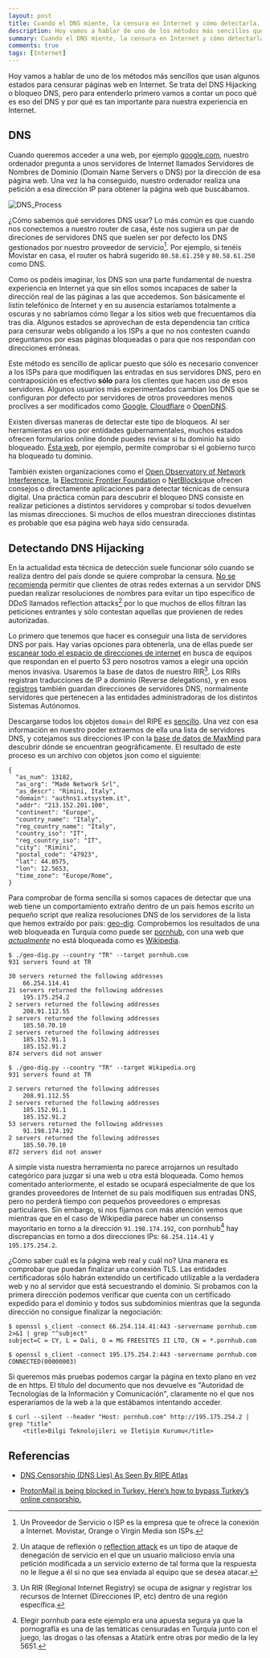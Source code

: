 ```yaml
---
layout: post
title: Cuando el DNS miente, la censura en Internet y cómo detectarla.
description: Hoy vamos a hablar de uno de los métodos más sencillos que usan algunos estados para censurar páginas web en Internet. Se trata del DNS Hijacking o bloqueo DNS.
summary: Cuando el DNS miente, la censura en Internet y cómo detectarla.
comments: true
tags: [Internet]
---
```



Hoy vamos a hablar de uno de los métodos más sencillos que usan algunos estados para censurar páginas web en Internet. Se trata del DNS Hijacking o bloqueo DNS, pero para entenderlo primero vamos a contar un poco qué es eso del DNS y por qué es tan importante para nuestra experiencia en Internet.

## DNS

Cuando queremos acceder a una web, por ejemplo [google.com](www.google.com), nuestro ordenador pregunta a unos servidores de Internet llamados Servidores de Nombres de Dominio (Domain Name Servers o DNS) por la dirección de esa página web. Una vez la ha conseguido, nuestro ordenador realiza una petición a esa dirección IP para obtener la página web que buscábamos.

![DNS_Process](/assets/2020-08-05-turismo-dns/dns.png)

¿Cómo sabemos qué servidores DNS usar? Lo más común es que cuando nos conectemos a nuestro router de casa, éste nos sugiera un par de direciones de servidores DNS que suelen ser por defecto los DNS gestionados por nuestro proveedor de servicio[^1]. Por ejemplo, si tenéis Movistar en casa, el router os habrá sugerido `80.58.61.250` y `80.58.61.250` como DNS.

Como os podéis imaginar, los DNS son una parte fundamental de nuestra experiencia en Internet ya que sin ellos somos incapaces de saber la dirección real de las páginas a las que accedemos. Son básicamente el listín telefónico de Internet y en su ausencia estaríamos totalmente a oscuras y no sabríamos cómo llegar a los sitios web que frecuentamos día tras día. Algunos estados se aprovechan de esta dependencia tan crítica para censurar webs obligando a los ISPs a que no nos contesten cuando preguntamos por esas páginas bloqueadas o para que nos respondan con direcciones erróneas.

Este método es sencillo de aplicar puesto que sólo es necesario convencer a los ISPs para que modifiquen las entradas en sus servidores DNS, pero en contraposición es efectivo **sólo** para los clientes que hacen uso de esos servidores. Algunos usuarios más experimentados cambian los DNS que se configuran por defecto por servidores de otros proveedores menos proclives a ser modificados como [Google](https://developers.google.com/speed/public-dns), [Cloudflare](https://developers.cloudflare.com/1.1.1.1/) o [OpenDNS](https://www.opendns.com/setupguide/).

Existen diversas maneras de detectar este tipo de bloqueos. Al ser herramientas en uso por entidades gubernamentales, muchos estados ofrecen formularios online donde puedes revisar si tu dominio ha sido bloqueado. [Ésta web](https://internet2.btk.gov.tr/sitesorgu/), por ejemplo, permite comprobar si el gobierno turco ha bloqueado tu dominio.

También existen organizaciones como el [Open Observatory of Network Interference](https://ooni.org/nettest/), la [Electronic Frontier Foundation](https://www.eff.org/es/testyourisp) o [NetBlocks](https://netblocks.org/)que ofrecen consejos o directamente aplicaciones para detectar técnicas de censura digital. Una práctica común para descubrir el bloqueo DNS consiste en realizar peticiones a distintos servidores y comprobar si todos devuelven las mismas direcciones. Si muchos de ellos muestran direcciones distintas es probable que esa página web haya sido censurada.

## Detectando DNS Hijacking

En la actualidad esta técnica de detección suele funcionar sólo cuando se realiza dentro del país donde se quiere comprobar la censura. [No se recomienda](http://tools.ietf.org/html/rfc5358) permitir que clientes de otras redes externas a un servidor DNS puedan realizar resoluciones de nombres para evitar un tipo específico de DDoS llamados reflection attacks[^5] por lo que muchos de ellos filtran las peticiones entrantes y sólo contestan aquellas que provienen de redes autorizadas.

Lo primero que tenemos que hacer es conseguir una lista de servidores DNS por país. Hay varias opciones para obtenerla, una de ellas puede ser [escanear todo el espacio de direcciones de internet](https://github.com/robertdavidgraham/masscan) en busca de equipos que respondan en el puerto 53 pero nosotros vamos a elegir una opción menos invasiva. Usaremos la base de datos de nuestro RIR[^3]. Los RIRs registran traducciones de IP a dominio (Reverse delegations), y en esos [registros](https://www.ripe.net/manage-ips-and-asns/db/support/documentation/ripe-database-documentation/rpsl-object-types/4-2-descriptions-of-primary-objects/4-2-2-description-of-the-domain-object) también guardan direcciones de servidores DNS, normalmente servidores que pertenecen a las entidades administradoras de los distintos Sistemas Autónomos.

Descargarse todos los objetos `domain` del RIPE es [sencillo](https://ftp.ripe.net/ripe/dbase/split/). Una vez con esa información en nuestro poder extraemos de ella una lista de servidores DNS, y cotejamos sus direcciones IP con la [base de datos de MaxMind](https://dev.maxmind.com/geoip/geoip2/geolite2/) para descubrir dónde se encuentran geográficamente. El resultado de este proceso es un archivo con objetos json como el siguiente:

```
{
  "as_num": 13182,
  "as_org": "Made Network Srl",
  "as_descr": "Rimini, Italy",
  "domain": "authns1.xtsystem.it",
  "addr": "213.152.201.100",
  "continent": "Europe",
  "country_name": "Italy",
  "reg_country_name": "Italy",
  "country_iso": "IT",
  "reg_country_iso": "IT",
  "city": "Rimini",
  "postal_code": "47923",
  "lat": 44.0575,
  "lon": 12.5653,
  "time_zone": "Europe/Rome",
}
```

Para comprobar de forma sencilla si somos capaces de detectar que una web tiene un comportamiento extraño dentro de un país hemos escrito un pequeño script que realiza resoluciones DNS de los servidores de la lista que hemos extraído por país: [geo-dig](geo-dig.py). Comprobemos los resultados de una web bloqueada en Turquía como puede ser [pornhub](www.pornhub.com), con una web que [*actualmente*](https://wikimediafoundation.org/news/2020/01/15/access-to-Wikipedia-restored-in-turkey-after-more-than-two-and-a-half-years/) no está bloqueada como es [Wikipedia](www.Wikipedia.org).

```
$ ./geo-dig.py --country "TR" --target pornhub.com
931 servers found at TR

30 servers returned the following addresses
	66.254.114.41
21 servers returned the following addresses
	195.175.254.2
2 servers returned the following addresses
	208.91.112.55
2 servers returned the following addresses
	185.50.70.10
2 servers returned the following addresses
	185.152.91.1
	185.152.91.2
874 servers did not answer

$ ./geo-dig.py --country "TR" --target Wikipedia.org
931 servers found at TR

2 servers returned the following addresses
	208.91.112.55
2 servers returned the following addresses
	185.152.91.1
	185.152.91.2
53 servers returned the following addresses
	91.198.174.192
2 servers returned the following addresses
	185.50.70.10
872 servers did not answer
```

A simple vista nuestra herramienta no parece arrojarnos un resultado categórico para juzgar si una web u otra está bloqueada. Como hemos comentado anteriormente, el estado se ocupará especialmente de que los grandes proveedores de Internet de su país modifiquen sus entradas DNS, pero no perderá tiempo con pequeños proveedores o empresas particulares. Sin embargo, si nos fijamos con más atención vemos que mientras que en el caso de Wikipedia parece haber un consenso mayoritario en torno a la dirección `91.198.174.192`, con pornhub[^4] hay discrepancias en torno a dos direcciones IPs: `66.254.114.41` y `195.175.254.2`.

¿Cómo saber cuál es la página web real y cuál no? Una manera es comprobar que puedan finalizar una conexión TLS. Las entidades certificadoras sólo habrán extendido un certificado utilizable a la verdadera web y no al servidor que está secuestrando el dominio. Si probamos con la primera dirección podemos verificar que cuenta con un certificado expedido para el dominio y todos sus subdominios mientras que la segunda dirección no consigue finalizar la negociación:

```
$ openssl s_client -connect 66.254.114.41:443 -servername pornhub.com 2>&1 | grep "^subject"
subject=C = CY, L = Dali, O = MG FREESITES II LTD, CN = *.pornhub.com

$ openssl s_client -connect 195.175.254.2:443 -servername pornhub.com 
CONNECTED(00000003)
```

Si queremos más pruebas podemos cargar la página en texto plano en vez de en https. El título del documento que nos devuelve es "Autoridad de Tecnologías de la Información y Comunicación", claramente no el que nos esperaríamos de la web a la que estábamos intentando acceder. 

```
$ curl --silent --header "Host: pornhub.com" http://195.175.254.2 | grep "title"
	<title>Bilgi Teknolojileri ve İletişim Kurumu</title>
```

[^1]: Un Proveedor de Servicio o ISP es la empresa que te ofrece la conexión a Internet. Movistar, Orange o Virgin Media son ISPs.
[^3]: Un RIR (Regional Internet Registry) se ocupa de asignar y registrar los recursos de Internet (Direcciones IP, etc) dentro de una región específica.
[^4]: Elegir pornhub para este ejemplo era una apuesta segura ya que la pornografía es una de las temáticas censuradas en Turquía junto con el juego, las drogas o las ofensas a Atatürk entre otras por medio de la ley 5651.
[^5]: Un ataque de reflexión o [reflection attack](https://blog.cloudflare.com/reflections-on-reflections/) es un tipo de ataque de denegación de servicio en el que un usuario malicioso envía una petición modificada a un servicio externo de tal forma que la respuesta no le llegue a él si no que sea enviada al equipo que se desea atacar.

## Referencias

- [DNS Censorship (DNS Lies) As Seen By RIPE Atlas](https://labs.ripe.net/Members/stephane_bortzmeyer/dns-censorship-dns-lies-seen-by-atlas-probes)

- [ProtonMail is being blocked in Turkey. Here’s how to bypass Turkey’s online censorship.](https://protonmail.com/blog/turkey-online-censorship-bypass/)

